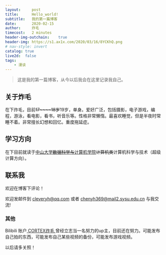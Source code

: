 ```yaml
---
layout:     post
title:      Hello_world!
subtitle:   我的第一篇博客
date:       2020-02-15
author:     炸毛
timecost:   2 minutes
header-img-outchain:    true
header-img: https://s1.ax1x.com/2020/03/16/8YCKhQ.png
# nav-style: invert
catalog: true
live2d:  false
tags:
    - 漫谈
---
```


>这是我的第一篇博客，从今以后我会在这里记录我自己。

## 关于炸毛

在下炸毛，目前~~17~~~~18岁~~19岁，单身。爱好广泛，包括摄影，电子游戏，编程，游泳，看电影，看书，听音乐等。性格非常懒惰。最喜欢睡觉，但是半夜时常睡不着。非常擅长幻想和回忆。重度拖延症。

<!-- - **阅读兴趣**
  1. 课内书。
  2. 哲学和文学。
  3. 人文社科。
  4. 杂志 -->

<!-- - **游戏偏好**
  1. [OVERWATCH](https://ow.blizzard.cn/home) (也关注[OWL](https://www.overwatchleague.cn/zh-cn))
  2. 炉石传说酒馆战旗
  3. 其他奇奇怪怪的游戏 -->

## 学习方向

在下目前就读于[中山大学~~数据科学与~~计算机学院](http://sdcs.sysu.edu.cn/)~~计算机类~~计算机科学与技术（超级计算方向）。

<!-- 跟着无人系统研究所的[刚教授](https://www.usilab.cn/team/chengang/)玩儿。 -->
<!-- 
### ~~目前因为自己太懒导致一位[朋友](https://whaohan.github.io/about/)独自在一个难以出生的小程序上挣扎~~ 现在他也没空搞了 -->


<!-- ## 未来展望 -->

<!-- - **努力学习课内知识争取保研**
- **努力拓展知识面，在实验室不拖后腿，抓住机会利用资源提升自己**
- **多观察多思考空余时间学习经济学和其他人文社科**
- **记录自己的每一个想法，并争取实现**
- **学会控制情绪**
- **学会绘画**
- **爱上数学** -->
<!-- - **学会使用FL Studio编曲** -->
<!-- - **学会唱歌** -->

## 联系我

欢迎在博客下评论！  

欢迎发邮件到  [cleveryh@qq.com](mailto:cleveryh@qq.com)  或者  [chenyh369@mail2.sysu.edu.cn](mailto:chenyh369@mail2.sysu.edu.cn) 与我交流!

### 其他

Bilibili 账户[ CORTEX炸毛 ](https://space.bilibili.com/81640939/video) 曾经立志当一名努力的up主，目前还在努力。可能发布自己拍的东西，可能发布自己某些视频的备份，可能发布游戏视频。

<!-- 微博账户[ 一只炸毛毛毛 ](https://weibo.com/5843078173/profile?topnav=1&wvr=6&is_all=1&sudaref=account.weibo.com&display=0&retcode=6102) 不怎么用。 -->

<!-- 知乎账户[ cortex cyh ](https://www.zhihu.com/people/cyhhh-81) 用来看大家治理学校。现在也不怎么用。 -->

<!-- # 新年快乐！以后请多关照！ -->

<!-- # ヽ(✿ﾟ▽ﾟ)ノ -->

以后请多关照！
